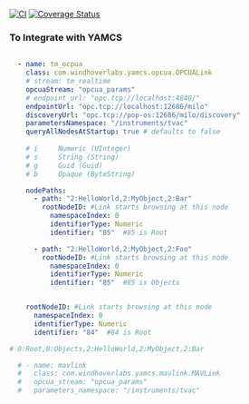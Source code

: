 [![CI](https://github.com/WindhoverLabs/yamcs-opcua/actions/workflows/ci.yml/badge.svg)](https://github.com/WindhoverLabs/yamcs-opcua/actions/workflows/ci.yml)  [![Coverage Status](https://coveralls.io/repos/github/WindhoverLabs/yamcs-opcua/badge.svg?branch=1_minimally_functional_plugin)](https://coveralls.io/github/WindhoverLabs/yamcs-opcua?branch=1_minimally_functional_plugin)



### To Integrate with YAMCS
```yaml

  - name: tm_ocpua
    class: com.windhoverlabs.yamcs.opcua.OPCUALink
    # stream: tm_realtime
    opcuaStream: "opcua_params"
    # endpoint_url: "opc.tcp://localhost:4840/"
    endpointUrl: "opc.tcp://localhost:12686/milo"
    discoveryUrl: "opc.tcp://pop-os:12686/milo/discovery"
    parametersNamespace: "/instruments/tvac"
    queryAllNodesAtStartup: true # defaults to false
    
    # i 	Numeric (UInteger)
    # s 	String (String)
    # g 	Guid (Guid)
    # b 	Opaque (ByteString)

    nodePaths:
      - path: "2:HelloWorld,2:MyObject,2:Bar"
        rootNodeID: #Link starts browsing at this node
          namespaceIndex: 0
          identifierType: Numeric
          identifier: "85"  #85 is Root

      - path: "2:HelloWorld,2:MyObject,2:Foo"
        rootNodeID: #Link starts browsing at this node
          namespaceIndex: 0
          identifierType: Numeric
          identifier: "85"  #85 is Objects


    rootNodeID: #Link starts browsing at this node
      namespaceIndex: 0
      identifierType: Numeric
      identifier: "84"  #84 is Root

# 0:Root,0:Objects,2:HelloWorld,2:MyObject,2:Bar

  # - name: mavlink
  #   class: com.windhoverlabs.yamcs.mavlink.MAVLink
  #   opcua_stream: "opcua_params"
  #   parameters_namespace: "/instruments/tvac"


```
